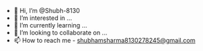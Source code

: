 - 👋 Hi, I’m @Shubh-8130
- 👀 I’m interested in ...
- 🌱 I’m currently learning ...
- 💞️ I’m looking to collaborate on ...
- 📫 How to reach me - shubhamsharma8130278245@gmail.com

<!---
Shubh-8130/Shubh-8130 is a ✨ special ✨ repository because its `README.md` (this file) appears on your GitHub profile.
You can click the Preview link to take a look at your changes.
--->
